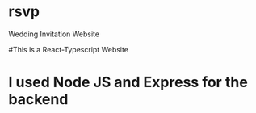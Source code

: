 # rsvp
Wedding Invitation Website


#This is a React-Typescript Website
# I used Node JS and Express for the backend
